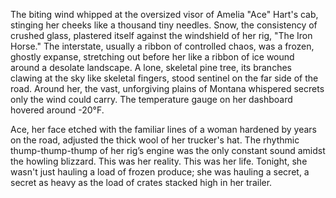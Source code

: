 The biting wind whipped at the oversized visor of Amelia "Ace"  Hart's cab, stinging her cheeks like a thousand tiny needles.  Snow, the consistency of crushed glass, plastered itself against the windshield of her rig, "The Iron Horse."  The interstate, usually a ribbon of controlled chaos, was a frozen, ghostly expanse, stretching out before her like a ribbon of ice wound around a desolate landscape.  A lone, skeletal pine tree, its branches clawing at the sky like skeletal fingers, stood sentinel on the far side of the road.  Around her, the vast, unforgiving plains of Montana whispered secrets only the wind could carry.  The temperature gauge on her dashboard hovered around -20°F.

Ace, her face etched with the familiar lines of a woman hardened by years on the road, adjusted the thick wool of her trucker's hat.  The rhythmic thump-thump-thump of her rig’s engine was the only constant sound amidst the howling blizzard.  This was her reality.  This was her life.  Tonight, she wasn't just hauling a load of frozen produce; she was hauling a secret, a secret as heavy as the load of crates stacked high in her trailer.
